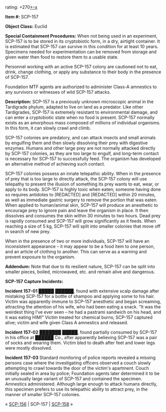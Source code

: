 rating: +270[+](javascript:; "I like it")[–](javascript:; "I don't like it")[x](javascript:; "Cancel my vote")

**Item #:** SCP-157

**Object Class:** Euclid

**Special Containment Procedures:** When not being used in an experiment, SCP-157 is to be stored in its cryptobiotic form, in a dry, airtight container. It is estimated that SCP-157 can survive in this condition for at least 10 years. Specimens needed for experimentation can be removed from storage and given water then food to restore them to a usable state.

Personnel working with an active SCP-157 colony are cautioned not to eat, drink, change clothing, or apply any substance to their body in the presence of SCP-157.

Foundation MTF agents are authorized to administer Class-A amnestics to any survivors or witnesses of wild SCP-157 attacks.

**Description:** SCP-157 is a previously unknown microscopic animal in the Tardigrade phylum, adapted to live on land as a predator. Like other Tardigrades, SCP-157 is extremely resistant to environmental damage, and can enter a cryptobiotic state when no food is present. SCP-157 normally exists as an amorphous mass composed of millions of individual organisms. In this form, it can slowly crawl and climb.

SCP-157 colonies are predatory, and can attack insects and small animals by engulfing them and then slowly dissolving their prey with digestive enzymes. Humans and other large prey are not normally attacked directly by SCP-157 colonies, as they are too large to engulf, and long-term contact is necessary for SCP-157 to successfully feed. The organism has developed an alternative method of achieving such contact.

SCP-157 colonies possess an innate telepathic ability. When in the presence of prey that is too large to directly attack, the SCP-157 colony will use telepathy to present the illusion of something its prey wants to eat, wear, or apply to its body. SCP-157 is highly toxic when eaten; someone having done so requires antidotes to \[REDACTED\] and \[REDACTED\] within 20 minutes, as well as immediate gastric surgery to remove the portion that was eaten. When applied to human/animal skin, SCP-157 will produce an anesthetic to encourage prey to ignore pain and leave the organism in place. It then dissolves and consumes the skin within 30 minutes to two hours. Dead prey is rapidly consumed and SCP-157 will grow significantly as it feeds. When reaching a size of 5 kg, SCP-157 will split into smaller colonies that move off in search of new prey.

When in the presence of two or more individuals, SCP-157 will have an inconsistent appearance – it may appear to be a food item to one person, and an article of clothing to another. This can serve as a warning and prevent exposure to the organism.

**Addendum:** Note that due to its resilient nature, SCP-157 can be split into smaller pieces, boiled, microwaved, etc. and remain alive and dangerous.

**SCP-157 Capture Incidents:**

**Incident 157-01** █████ ██████, found with extensive scalp damage after mistaking SCP-157 for a bottle of shampoo and applying some to his hair. Victim was apparently immune to SCP-157 anesthetic and began screaming, attracting the attention of his wife, who had been eating a snack. “It was the weirdest thing I’ve ever seen – he had a pastrami sandwich on his head, and it was eating HIM!” Victim treated for chemical burns; SCP-157 captured alive; victim and wife given Class A amnestics and released.

**Incident 157-02** ███████ █████, found partially consumed by SCP-157 in his office at ██████ Co., after apparently believing SCP-157 was a pair of socks and wearing them. Victim bled to death after feet and lower legs were mostly dissolved.

**Incident 157-03** Standard monitoring of police reports revealed a missing persons case where the investigating officers observed a couch slowly attempting to crawl towards the door of the victim's apartment. Couch initially sealed in area by police; Foundation agents later determined it to be an unusually large variant of SCP-157 and contained the specimen. Amnestics administered. Although large enough to attack humans directly, this specimen prefers to use its telepathic ability to attract prey, in the manner of smaller SCP-157 colonies.

« [SCP-156](/scp-156) | SCP-157 | [SCP-158](/scp-158) »